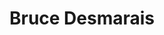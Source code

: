 ---
# Display name
name: Bruce Desmarais
# Username (this should match the folder name)
authors:
- Bruce Desmarais

# Short bio (displayed in user profile at end of posts)
bio: My research interests include state repression, protest, dictatorship, armed conflict, and networks.
education:
  courses:
  - course: PhD in Political Science
    institution: UNC Chapel Hill
    year: 2010

    
# Enter email to display Gravatar (if Gravatar enabled in Config)
email: "bdesmarais@psu.edu"

# Interest shown on the main page
# interests:
# - Transitional Justice
# - Authoritarianism

# Organizations/Affiliations
organizations:
# - name: National Cheng Kung University
#   url: "https://www.ncku.edu.tw/"
  
# Role/position
role: Professor <br/> Department of Political Science <br/> [Pennsylvania State University](https://www.psu.edu/ 'Pennsylvania State University') <br/> [Personal website](https://brucedesmarais.com/)

# Social/Academic Networking
# For available icons, see: https://sourcethemes.com/academic/docs/widgets/#icons
#   For an email link, use "fas" icon pack, "envelope" icon, and a link in the
#   form "mailto:your-email@example.com" or "#contact" for contact widget.
# social:
# - icon: envelope
#   icon_pack: fas
#   link: mailto:howard.hl.liu@gmail.com
# - icon: twitter
#   icon_pack: fab
#   link: https://twitter.com/haoliuhoward
# - icon: google-scholar
#   icon_pack: ai
#   link: https://scholar.google.com/citations?user=63cHmyAAAAAJ&hl=en&citsig=AMD79or9Vlegpr0-m-JmGzsddPIcTAZ2BA
# - icon: github
#   icon_pack: fab
#   link: https://github.com/haoliuhoward
# - icon: calendar-alt
#   icon_pack: far
#   link: https://calendly.com/howard-hl-liu/office-hour-meeting-15-minutes
# Link to a PDF of your resume/CV from the About widget.
# To enable, copy your resume/CV to `static/files/cv.pdf` and uncomment the lines below.  
# - icon: cv
#   icon_pack: ai
#   link: files/liu_cv.pdf
  
# Is this the primary user of the site?
superuser: false
title: Bruce Desmarais

# Organizational groups that you belong to (for People widget)
#   Set this to `[]` or comment out if you are not using People widget.  
user_groups:
# - Principal Investigators
- Current Co-Investigators


---
